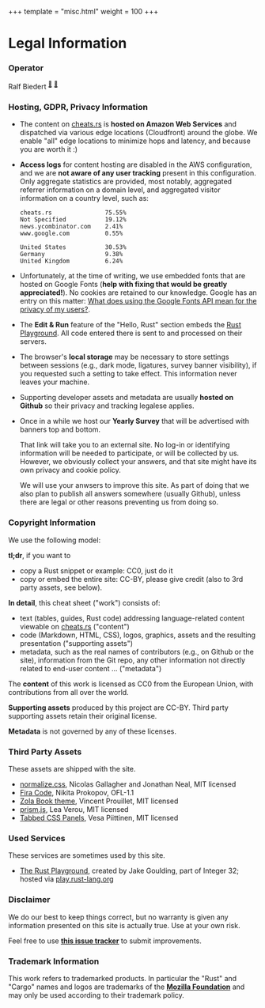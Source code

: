 +++
template = "misc.html"
weight = 100
+++


# Legal Information


### Operator

Ralf Biedert <sup><a href="mailto:webmaster@cheats.rs">📧</a></sup> <sup><a href="https://xr.io">🔗</a></sup>

### Hosting, GDPR, Privacy Information

- The content on [cheats.rs](https://cheats.rs) is **hosted on Amazon Web Services** and dispatched via various edge locations (Cloudfront) around the globe. We enable "all" edge locations to minimize hops and latency, and because you are worth it :)
- **Access logs** for content hosting are disabled in the AWS configuration, and we are **not aware of any user tracking** present in this configuration. Only aggregate statistics are provided, most notably, aggregated referrer information on a domain level, and aggregated visitor information on a country level, such as:

    ```
    cheats.rs               75.55%
    Not Specified           19.12%
    news.ycombinator.com    2.41%
    www.google.com          0.55%
    ```

    ```
    United States           30.53%
    Germany                 9.38%
    United Kingdom          6.24%
    ```

- Unfortunately, at the time of writing, we use embedded fonts that are hosted on Google Fonts (**help with fixing that would be greatly appreciated!**). No cookies are retained to our knowledge. Google has an entry on this matter: [What does using the Google Fonts API mean for the privacy of my users?](https://developers.google.com/fonts/faq).
- The **Edit & Run** feature of the "Hello, Rust" section embeds the [Rust Playground](https://play.rust-lang.org/). All code entered there is sent to and processed on their servers.
- The browser's **local storage** may be necessary to store settings between sessions (e.g., dark mode, ligatures, survey banner visibility), if you requested such a setting to take effect. This information never leaves your machine.
- Supporting developer assets and metadata are usually **hosted on Github** so their privacy and tracking legalese applies.
- Once in a while we host our **Yearly Survey** that will be advertised with banners top and bottom.

    That link will take you to an external site. No log-in or identifying information will be needed to participate, or will be collected by us. However, we obviously collect your answers, and that site might have its own privacy and cookie policy.

    We will use your anwsers to improve this site. As part of doing that we also plan to publish all answers somewhere (usually Github), unless there are legal or other reasons preventing us from doing so.


### Copyright Information

We use the following model:

**tl;dr**, if you want to
- copy a Rust snippet or example: CC0, just do it
- copy or embed the entire site: CC-BY, please give credit (also to 3rd party assets, see below).


**In detail**, this cheat sheet ("work") consists of:

- text (tables, guides, Rust code) addressing language-related content viewable on [cheats.rs](https://cheats.rs) ("content")
- code (Markdown, HTML, CSS), logos, graphics, assets and the resulting presentation ("supporting assets")
- metadata, such as the real names of contributors (e.g., on Github or the site), information from the Git repo, any other information not directly related to end-user content ... ("metadata")

The **content** of this work is licensed as CC0 from the European Union, with contributions from all over the world.

**Supporting assets** produced by this project are CC-BY. Third party supporting assets retain their original license.

**Metadata** is not governed by any of these licenses.


### Third Party Assets

These assets are shipped with the site.

- [normalize.css](https://github.com/necolas/normalize.css), Nicolas Gallagher and Jonathan Neal, MIT licensed
- [Fira Code](https://github.com/tonsky/FiraCode), Nikita Prokopov, OFL-1.1
- [Zola Book theme](https://github.com/getzola/zola), Vincent Prouillet, MIT licensed
- [prism.js](https://prismjs.com/), Lea Verou, MIT licensed
- [Tabbed CSS Panels](https://codepen.io/Merri/pen/bytea/), Vesa Piittinen, MIT licensed

### Used Services

These services are sometimes used by this site.

- [The Rust Playground](https://play.rust-lang.org/), created by Jake Goulding, part of Integer 32; hosted via [play.rust-lang.org](https://play.rust-lang.org)



### Disclaimer

We do our best to keep things correct, but no warranty is given any information presented on this site is actually true. Use at your own risk.

Feel free to use [**this issue tracker**](https://github.com/ralfbiedert/cheats.rs/issues) to submit improvements.


### Trademark Information

This work refers to trademarked products. In particular the "Rust" and "Cargo" names and logos are trademarks of the [**Mozilla Foundation**](https://foundation.mozilla.org/) and may only be used according to their trademark policy.



<br/><br/><br/>
